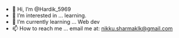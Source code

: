 - 👋 Hi, I’m @Hardik_5969
- 👀 I’m interested in ... learning.
- 🌱 I’m currently learning ... Web dev 
- 📫 How to reach me ... email me at: nikku.sharmaklk@gmail.com

<!---
Hardik06122001/Hardik06122001 is a ✨ special ✨ repository because its `README.md` (this file) appears on your GitHub profile.
You can click the Preview link to take a look at your changes.
--->
